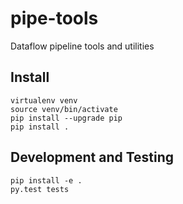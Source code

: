 # pipe-tools
Dataflow pipeline tools and utilities

## Install
```console 
virtualenv venv
source venv/bin/activate
pip install --upgrade pip
pip install .
```

## Development and Testing

```cconsole
pip install -e .
py.test tests
```
